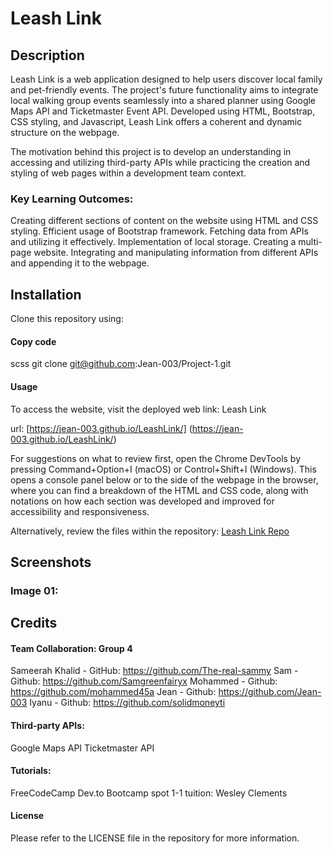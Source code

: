 # Leash Link
## Description
Leash Link is a web application designed to help users discover local family and pet-friendly events. The project's future functionality aims to integrate local walking group events seamlessly into a shared planner using Google Maps API and Ticketmaster Event API. Developed using HTML, Bootstrap, CSS styling, and Javascript, Leash Link offers a coherent and dynamic structure on the webpage.

The motivation behind this project is to develop an understanding in accessing and utilizing third-party APIs while practicing the creation and styling of web pages within a development team context.

### Key Learning Outcomes:
Creating different sections of content on the website using HTML and CSS styling.
Efficient usage of Bootstrap framework.
Fetching data from APIs and utilizing it effectively.
Implementation of local storage.
Creating a multi-page website.
Integrating and manipulating information from different APIs and appending it to the webpage.

## Installation
Clone this repository using:
#### Copy code
scss git clone git@github.com:Jean-003/Project-1.git
#### Usage
To access the website, visit the deployed web link: Leash Link

url: [https://jean-003.github.io/LeashLink/] (https://jean-003.github.io/LeashLink/)

For suggestions on what to review first, open the Chrome DevTools by pressing Command+Option+I (macOS) or Control+Shift+I (Windows). This opens a console panel below or to the side of the webpage in the browser, where you can find a breakdown of the HTML and CSS code, along with notations on how each section was developed and improved for accessibility and responsiveness.

Alternatively, review the files within the repository: [Leash Link Repo](https://github.com/Jean-003/LeashLink)

## Screenshots

### Image 01: 







## Credits

#### Team Collaboration: Group 4
Sameerah Khalid - GitHub: https://github.com/The-real-sammy
Sam - Github: https://github.com/Samgreenfairyx
Mohammed - Github: https://github.com/mohammed45a
Jean - Github: https://github.com/Jean-003
Iyanu - Github: https://github.com/solidmoneyti

#### Third-party APIs:
Google Maps API
Ticketmaster API

#### Tutorials:
FreeCodeCamp
Dev.to
Bootcamp spot 1-1 tuition: Wesley Clements

#### License
Please refer to the LICENSE file in the repository for more information.
